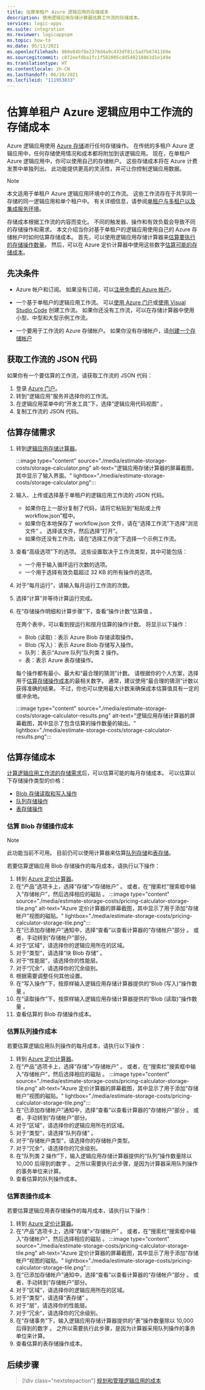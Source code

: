 ```yaml
---
title: 估算单租户 Azure 逻辑应用的存储成本
description: 使用逻辑应用存储计算器估算工作流的存储成本。
services: logic-apps
ms.suite: integration
ms.reviewer: logicappspm
ms.topic: how-to
ms.date: 05/13/2021
ms.openlocfilehash: 860e84bf8e2378d4a9c433df81c5adfb6741169e
ms.sourcegitcommit: c072eefdba1fc1f582005cdd549218863d1e149e
ms.translationtype: HT
ms.contentlocale: zh-CN
ms.lasthandoff: 06/10/2021
ms.locfileid: "111953833"
---
```

# <a name="estimate-storage-costs-for-workflows-in-single-tenant-azure-logic-apps"></a>估算单租户 Azure 逻辑应用中工作流的存储成本

Azure 逻辑应用使用 [Azure 存储](../storage/index.yml)进行任何存储操作。 在传统的多租户 Azure 逻辑应用中，任何存储使用情况和成本都将附加到该逻辑应用。 现在，在单租户 Azure 逻辑应用中，你可以使用自己的存储帐户。 这些存储成本将在 Azure 计费发票中单独列出。 此功能提供更高的灵活性，并可让你控制逻辑应用数据。

> [!NOTE]
> 本文适用于单租户 Azure 逻辑应用环境中的工作流。 这些工作流存在于共享同一存储的同一逻辑应用和单个租户中。 有关详细信息，请参阅[单租户与多租户以及集成服务环境](single-tenant-overview-compare.md)。

存储成本根据工作流的内容而变化。 不同的触发器、操作和有效负载会导致不同的存储操作和需求。 本文介绍当你对基于单租户的逻辑应用使用自己的 Azure 存储帐户时如何估算存储成本。 首先，可以使用逻辑应用存储计算器来[估算要执行的存储操作数量](#estimate-storage-needs)。 然后，可以在 Azure 定价计算器中使用这些数字[估算可能的存储成本](#estimate-storage-costs)。

## <a name="prerequisites"></a>先决条件

* Azure 帐户和订阅。 如果没有订阅，可以[注册免费的 Azure 帐户](https://azure.microsoft.com/free/)。

* 一个基于单租户的逻辑应用工作流。 可以[使用 Azure 门户](create-single-tenant-workflows-azure-portal.md)或[使用 Visual Studio Code](create-single-tenant-workflows-visual-studio-code.md) 创建工作流。 如果你还没有工作流，可以在存储计算器中使用小型、中型和大型示例工作流。

* 一个要用于工作流的 Azure 存储帐户。 如果你没有存储帐户，请[创建一个存储帐户](../storage/common/storage-account-create.md)

## <a name="get-your-workflows-json-code"></a>获取工作流的 JSON 代码

如果你有一个要估算的工作流，请获取工作流的 JSON 代码：

1. 登录 [Azure 门户](https://portal.azure.com/)。
1. 转到“逻辑应用”服务并选择你的工作流。
1. 在逻辑应用菜单中的“开发工具”下，选择“逻辑应用代码视图” 。
1. 复制工作流的 JSON 代码。

## <a name="estimate-storage-needs"></a>估算存储需求

1. 转到[逻辑应用存储计算器](https://logicapps.azure.com/calculator)。

   :::image type="content" source="./media/estimate-storage-costs/storage-calculator.png" alt-text="逻辑应用存储计算器的屏幕截图，其中显示了输入界面。" lightbox="./media/estimate-storage-costs/storage-calculator.png":::

1. 输入、上传或选择基于单租户的逻辑应用工作流的 JSON 代码。

   * 如果你在上一部分复制了代码，请将它粘贴到“粘贴或上传 workflow.json”框中。 
   * 如果你在本地保存了 workflow.json 文件，请在“选择工作流”下选择“浏览文件”  。 选择该文件，然后选择“打开”。
   * 如果你还没有工作流，请在“选择工作流”下选择一个示例工作流。

1. 查看“高级选项”下的选项。 这些设置取决于工作流类型，其中可能包括：

   * 一个用于输入循环运行次数的选项。
   * 一个用于选择有效负载超过 32 KB 的所有操作的选项。

1. 对于“每月运行”，请输入每月运行工作流的次数。
1. 选择“计算”并等待计算运行完成。
1. 在“存储操作明细和计算步骤”下，查看“操作计数”估算值 。

    在两个表中，可以看到按运行和按月估算的操作计数。 将显示以下操作：

    * Blob (读取)：表示 Azure Blob 存储读取操作。
    * Blob (写入)：表示 Azure Blob 存储写入操作。
    * 队列：表示“Azure 队列”队列类 2 操作。
    * 表：表示 Azure 表存储操作。

    每个操作都有最小、最大和“最合理的猜测”计数。 请根据你的个人方案，选择用于[估算存储操作成本](#estimate-storage-costs)的最相关数字。 通常，建议使用“最合理的猜测”计数以获得准确的结果。 不过，你也可以使用最大计数来确保成本估算值具有一定的缓冲余地。

    :::image type="content" source="./media/estimate-storage-costs/storage-calculator-results.png" alt-text="逻辑应用存储计算器的屏幕截图，其中显示了包含估算的操作数量的输出。" lightbox="./media/estimate-storage-costs/storage-calculator-results.png":::

## <a name="estimate-storage-costs"></a>估算存储成本

[计算逻辑应用工作流的存储需求](#estimate-storage-needs)后，可以估算可能的每月存储成本。 可以估算以下存储操作类型的价格：

* [Blob 存储读取和写入操作](#estimate-blob-storage-operations-costs)
* [队列存储操作](#estimate-queue-operations-costs)
* [表存储操作](#estimate-table-operations-costs)

### <a name="estimate-blob-storage-operations-costs"></a>估算 Blob 存储操作成本

> [!NOTE]
> 此功能当前不可用。 目前仍可以使用计算器来估算[队列存储](#estimate-queue-operations-costs)和[表存储](#estimate-table-operations-costs)。

若要估算逻辑应用 Blob 存储操作的每月成本，请执行以下操作：

1. 转到 [Azure 定价计算器](https://azure.microsoft.com/pricing/calculator/)。
1. 在“产品”选项卡上，选择“存储”&gt;“存储帐户”  。 或者，在“搜索栏”搜索框中输入“存储帐户”，然后选择相应的磁贴 。
    :::image type="content" source="./media/estimate-storage-costs/pricing-calculator-storage-tile.png" alt-text="Azure 定价计算器的屏幕截图，其中显示了用于添加“存储帐户”视图的磁贴。" lightbox="./media/estimate-storage-costs/pricing-calculator-storage-tile.png":::
1. 在“已添加存储帐户”通知中，选择“查看”以查看计算器的“存储帐户”部分  。 或者，手动转到“存储帐户”部分。
1. 对于“区域”，请选择你的逻辑应用所在的区域。
1. 对于“类型”，请选择“块 Blob 存储” 。
1. 对于“性能层”，请选择你的性能层。
1. 对于“冗余”，请选择你的冗余级别。
1. 根据需要调整任何其他设置。
1. 在“写入操作”下，按原样输入逻辑应用存储计算器提供的“Blob (写入)”操作数量 。
1. 在“读取操作”下，按原样输入逻辑应用存储计算器提供的“Blob (读取)”操作数量 。
1. 查看估算的 Blob 存储操作成本。

### <a name="estimate-queue-operations-costs"></a>估算队列操作成本

若要估算逻辑应用队列操作的每月成本，请执行以下操作：

1. 转到 [Azure 定价计算器](https://azure.microsoft.com/pricing/calculator/)。
1. 在“产品”选项卡上，选择“存储”&gt;“存储帐户”  。 或者，在“搜索栏”搜索框中输入“存储帐户”，然后选择相应的磁贴 。
    :::image type="content" source="./media/estimate-storage-costs/pricing-calculator-storage-tile.png" alt-text="Azure 定价计算器的屏幕截图，其中显示了用于添加“存储帐户”视图的磁贴。" lightbox="./media/estimate-storage-costs/pricing-calculator-storage-tile.png":::
1. 在“已添加存储帐户”通知中，选择“查看”以查看计算器的“存储帐户”部分  。 或者，手动转到“存储帐户”部分。
1. 对于“区域”，请选择你的逻辑应用所在的区域。
1. 对于“类型”，请选择“队列存储” 。
1. 对于“存储帐户类型”，请选择你的存储帐户类型。
1. 对于“冗余”，请选择你的冗余级别。
1. 在“队列类 2 操作”下，输入逻辑应用存储计算器提供的“队列”操作数量除以 10,000 后得到的数字 。 之所以需要执行此步骤，是因为计算器采用队列操作的事务单位来计算。
1. 查看估算的队列操作成本。

### <a name="estimate-table-operations-costs"></a>估算表操作成本

若要估算逻辑应用表存储操作的每月成本，请执行以下操作：

1. 转到 [Azure 定价计算器](https://azure.microsoft.com/pricing/calculator/)。
1. 在“产品”选项卡上，选择“存储”&gt;“存储帐户”  。 或者，在“搜索栏”搜索框中输入“存储帐户”，然后选择相应的磁贴 。
    :::image type="content" source="./media/estimate-storage-costs/pricing-calculator-storage-tile.png" alt-text="Azure 定价计算器的屏幕截图，其中显示了用于添加“存储帐户”视图的磁贴。" lightbox="./media/estimate-storage-costs/pricing-calculator-storage-tile.png":::
1. 在“已添加存储帐户”通知中，选择“查看”以查看计算器的“存储帐户”部分  。 或者，手动转到“存储帐户”部分。
1. 对于“区域”，请选择你的逻辑应用所在的区域。
1. 对于“类型”，请选择“表存储” 。
1. 对于“层”，请选择你的性能层。
1. 对于“冗余”，请选择你的冗余级别。
1. 在“存储事务”下，输入逻辑应用存储计算器提供的“表”操作数量除以 10,000 后得到的数字 。 之所以需要执行此步骤，是因为计算器采用队列操作的事务单位来计算。
1. 查看估算的表存储操作成本。

## <a name="next-step"></a>后续步骤

> [!div class="nextstepaction"]
> [规划和管理逻辑应用的成本](plan-manage-costs.md)